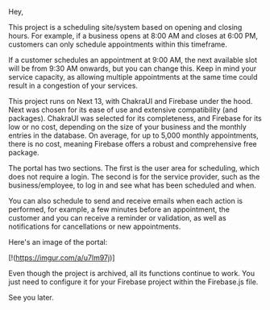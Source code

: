 Hey,

This project is a scheduling site/system based on opening and closing hours. For example, if a business opens at 8:00 AM and closes at 6:00 PM, customers can only schedule appointments within this timeframe.

If a customer schedules an appointment at 9:00 AM, the next available slot will be from 9:30 AM onwards, but you can change this. Keep in mind your service capacity, as allowing multiple appointments at the same time could result in a congestion of your services.

This project runs on Next 13, with ChakraUI and Firebase under the hood. Next was chosen for its ease of use and extensive compatibility (and packages). ChakraUI was selected for its completeness, and Firebase for its low or no cost, depending on the size of your business and the monthly entries in the database. On average, for up to 5,000 monthly appointments, there is no cost, meaning Firebase offers a robust and comprehensive free package.

The portal has two sections. The first is the user area for scheduling, which does not require a login. The second is for the service provider, such as the business/employee, to log in and see what has been scheduled and when.

You can also schedule to send and receive emails when each action is performed, for example, a few minutes before an appointment, the customer and you can receive a reminder or validation, as well as notifications for cancellations or new appointments.

Here's an image of the portal:

[!(https://imgur.com/a/u7lm97j)]

Even though the project is archived, all its functions continue to work. You just need to configure it for your Firebase project within the Firebase.js file.

See you later.
